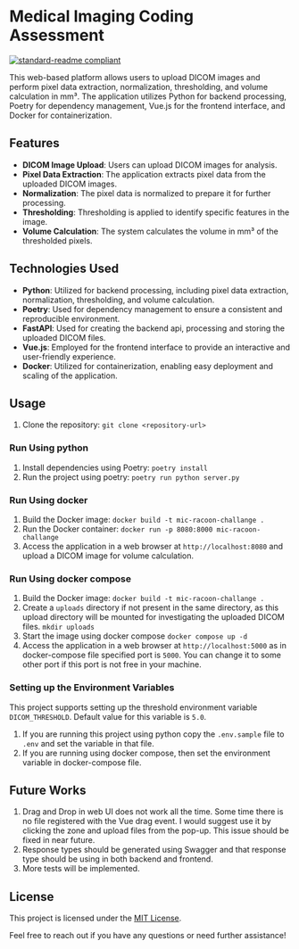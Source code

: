 # Medical Imaging Coding Assessment
[![standard-readme compliant](https://img.shields.io/badge/poetry-vue_js-blue)](https://github.com/06rajesh)


This web-based platform allows users to upload DICOM images and perform pixel data extraction, normalization, thresholding, and volume calculation in mm³. The application utilizes Python for backend processing, Poetry for dependency management, Vue.js for the frontend interface, and Docker for containerization.

## Features
- **DICOM Image Upload**: Users can upload DICOM images for analysis.
- **Pixel Data Extraction**: The application extracts pixel data from the uploaded DICOM images.
- **Normalization**: The pixel data is normalized to prepare it for further processing.
- **Thresholding**: Thresholding is applied to identify specific features in the image.
- **Volume Calculation**: The system calculates the volume in mm³ of the thresholded pixels.

## Technologies Used
- **Python**: Utilized for backend processing, including pixel data extraction, normalization, thresholding, and volume calculation.
- **Poetry**: Used for dependency management to ensure a consistent and reproducible environment.
- **FastAPI**: Used for creating the backend api, processing and storing the uploaded DICOM files.
- **Vue.js**: Employed for the frontend interface to provide an interactive and user-friendly experience.
- **Docker**: Utilized for containerization, enabling easy deployment and scaling of the application.

## Usage
1. Clone the repository: `git clone <repository-url>`
### Run Using python
1. Install dependencies using Poetry: `poetry install`
2. Run the project using poetry: `poetry run python server.py`
### Run Using docker
1. Build the Docker image: `docker build -t mic-racoon-challange .`
2. Run the Docker container: `docker run -p 8080:8000 mic-racoon-challange`
3. Access the application in a web browser at `http://localhost:8080` and upload a DICOM image for volume calculation.
### Run Using docker compose
1. Build the Docker image: `docker build -t mic-racoon-challange .`
2. Create a `uploads` directory if not present in the same directory, as this upload directory will be mounted for investigating the uploaded DICOM files. `mkdir uploads`
3. Start the image using docker compose `docker compose up -d`
4. Access the application in a web browser at `http://localhost:5000` as in docker-compose file specified port is `5000`. You can change it to some other port if this port is not free in your machine.
### Setting up the Environment Variables
This project supports setting up the threshold environment variable `DICOM_THRESHOLD`. Default value for this variable is `5.0`.
1. If you are running this project using python copy the `.env.sample` file to `.env` and set the variable in that file.
2. If you are running using docker compose, then set the environment variable in docker-compose file.

## Future Works
1. Drag and Drop in web UI does not work all the time. Some time there is no file registered with the Vue drag event. I would suggest use it by clicking the zone and upload files from the pop-up. This issue should be fixed in near future.
2. Response types should be generated using Swagger and that response type should be using in both backend and frontend.
3. More tests will be implemented.

## License
This project is licensed under the [MIT License](LICENSE).

Feel free to reach out if you have any questions or need further assistance!